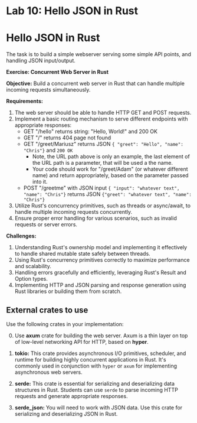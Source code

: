 # Lab 10: Hello JSON in Rust

# Hello JSON in Rust

The task is to build a simple webserver serving some simple API points, and handling JSON input/output.

**Exercise: Concurrent Web Server in Rust**

**Objective:** Build a concurrent web server in Rust that can handle multiple incoming requests simultaneously.

**Requirements:**
1. The web server should be able to handle HTTP GET and POST requests.
2. Implement a basic routing mechanism to serve different endpoints with appropriate responses:
   * GET "/hello" returns string: "Hello, World!" and 200 OK
   * GET "/" returns 404 page not found
   * GET "/greet/Mariusz" returns JSON `{ "greet": "Hello", "name": "Chris"}` and `200 OK`
      * Note, the URL path above is only an example, the last element of the URL path is a parameter, that will be used a the name.
      * Your code should work for "/greet/Adam" (or whatever different name) and return appropriately, based on the parameter passed into it.
   * POST "/greetme" with JSON input `{ "input": "whatever text", "name": "Chris"}` returns JSON `{"greet": "whatever text", "name": "Chris"}`
3. Utilize Rust's concurrency primitives, such as threads or async/await, to handle multiple incoming requests concurrently.
4. Ensure proper error handling for various scenarios, such as invalid requests or server errors.

**Challenges:**
1. Understanding Rust's ownership model and implementing it effectively to handle shared mutable state safely between threads.
2. Using Rust's concurrency primitives correctly to maximize performance and scalability.
3. Handling errors gracefully and efficiently, leveraging Rust's Result and Option types.
4. Implementing HTTP and JSON parsing and response generation using Rust libraries or building them from scratch.


## External crates to use

Use the following crates in your implementation:

0. Use **axum** crate for building the web server. Axum is a thin layer on top of 
low-level networking API for HTTP, based on **hyper**. 

1. **tokio:** This crate provides asynchronous I/O primitives, scheduler, and runtime for building highly concurrent applications in Rust. It's commonly used in conjunction with `hyper` or `axum` for implementing asynchronous web servers.

2. **serde:** This crate is essential for serializing and deserializing data structures in Rust. Students can use `serde` to parse incoming HTTP requests and generate appropriate responses.

3. **serde_json:** You will need to work with JSON data. Use this crate for serializing and deserializing JSON in Rust.

